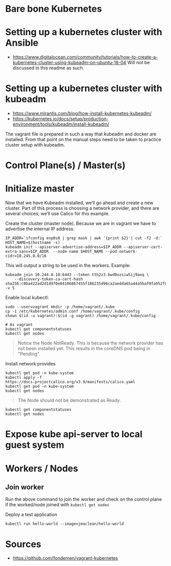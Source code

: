 # Bare bone Kubernetes

# Setting up a kubernetes cluster with Ansible
- https://www.digitalocean.com/community/tutorials/how-to-create-a-kubernetes-cluster-using-kubeadm-on-ubuntu-18-04
Will not be discussed in this readme as such.

# Setting up a kubernetes cluster with kubeadm
- https://www.mirantis.com/blog/how-install-kubernetes-kubeadm/
- https://kubernetes.io/docs/setup/production-environment/tools/kubeadm/install-kubeadm/

The vagrant file is prepared in such a way that kubeadm and docker are installed. From that point on the manual steps need to be taken to practice cluster setup with kubeadm.

# Control Plane(s) / Master(s)
# Initialize master
Now that we have Kubeadm installed, we’ll go ahead and create a new cluster.  Part of this process is choosing a network provider, and there are several choices; we’ll use Calico for this example.

Create the cluster (master node). Because we are in vagrant we have to advertise the internal IP address:
```
IP_ADDR=`ifconfig enp0s8 | grep mask | awk '{print $2}'| cut -f2 -d:`
HOST_NAME=$(hostname -s)
kubeadm init --apiserver-advertise-address=$IP_ADDR --apiserver-cert-extra-sans=$IP_ADDR  --node-name $HOST_NAME --pod-network-cidr=10.245.0.0/16
```

This will output a string to be used in the workers. Example:
```
kubeadm join 10.244.0.10:6443 --token tth2z3.bwd0ozsiw5ij9aoq \
    --discovery-token-ca-cert-hash sha256:c8ba422ad2d1d970e84106867455f186235d96ca2aedda65a44a5baf0fa952f8 -v 5
```

Enable local kubectl:
```
sudo --user=vagrant mkdir -p /home/vagrant/.kube
cp -i /etc/kubernetes/admin.conf /home/vagrant/.kube/config
chown $(id -u vagrant):$(id -g vagrant) /home/vagrant/.kube/config

# As vagrant
kubectl get componentstatuses
kubectl get nodes
```
> Notice the Node NotReady. This is because the network provider has not been installed yet. This results in the coreDNS pod being in "Pending".

Install network provides
```
kubectl get pod -n kube-system
kubectl apply -f https://docs.projectcalico.org/v3.9/manifests/calico.yaml
kubectl get pod -n kube-system
kubectl get nodes
```
> The Node should not be demonstrated as Ready.

```
kubectl get componentstatuses
kubectl get nodes
```

# Expose kube api-server to local guest system


# Workers / Nodes
## Join worker
Run the above command to join the worker and check on the control plane if the worked/node joined with ```kubectl get nodes```

Deploy a test application
```
kubectl run hello-world --image=jmaclean/hello-world
```

# Sources
- https://github.com/fondemen/vagrant-kubernetes

